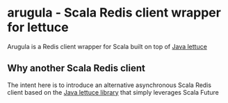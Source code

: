 # arugula - Scala Redis client wrapper for lettuce

Arugula is a Redis client wrapper for Scala built on top of [Java lettuce](https://github.com/redis/lettuce)

## Why another Scala Redis client

The intent here is to introduce an alternative asynchronous Scala Redis client based on the [Java lettuce library](https://github.com/redis/lettuce) that simply leverages Scala Future